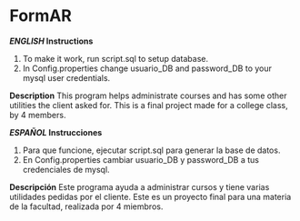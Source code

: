 # FormAR

**_ENGLISH_
Instructions** 
1. To make it work, run script.sql to setup database.
2. In Config.properties change usuario_DB and password_DB to your mysql user credentials.

**Description**
This program helps administrate courses and has some other utilities the client asked for.
This is a final project made for a college class, by 4 members. 



**_ESPAÑOL_
Instrucciones** 
1. Para que funcione, ejecutar script.sql para generar la base de datos.
2. En Config.properties cambiar usuario_DB y password_DB a tus credenciales de mysql.

**Descripción** 
Este programa ayuda a administrar cursos y tiene varias utilidades pedidas por el cliente.
Este es un proyecto final para una materia de la facultad, realizada por 4 miembros.
